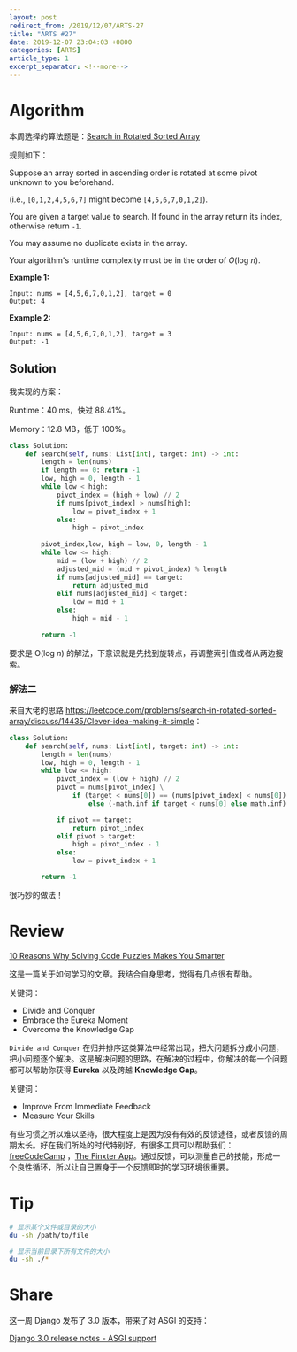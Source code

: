 ```yaml
---
layout: post
redirect_from: /2019/12/07/ARTS-27
title: "ARTS #27"
date: 2019-12-07 23:04:03 +0800
categories: [ARTS]
article_type: 1
excerpt_separator: <!--more-->
---
```



# Algorithm

本周选择的算法题是：[Search in Rotated Sorted Array](<https://leetcode.com/problems/search-in-rotated-sorted-array/>)

<!--more-->

规则如下：

Suppose an array sorted in ascending order is rotated at some pivot unknown to you beforehand.

(i.e., `[0,1,2,4,5,6,7]` might become `[4,5,6,7,0,1,2]`).

You are given a target value to search. If found in the array return its index, otherwise return `-1`.

You may assume no duplicate exists in the array.

Your algorithm's runtime complexity must be in the order of *O*(log *n*).

**Example 1:**

```
Input: nums = [4,5,6,7,0,1,2], target = 0
Output: 4
```

**Example 2:**

```
Input: nums = [4,5,6,7,0,1,2], target = 3
Output: -1
```

## Solution

我实现的方案：

Runtime：40 ms，快过 88.41%。

Memory：12.8 MB，低于 100%。

```python
class Solution:
    def search(self, nums: List[int], target: int) -> int:
        length = len(nums)
        if length == 0: return -1
        low, high = 0, length - 1
        while low < high:
            pivot_index = (high + low) // 2
            if nums[pivot_index] > nums[high]:
                low = pivot_index + 1
            else:
                high = pivot_index
        
        pivot_index,low, high = low, 0, length - 1
        while low <= high:
            mid = (low + high) // 2
            adjusted_mid = (mid + pivot_index) % length
            if nums[adjusted_mid] == target:
                return adjusted_mid
            elif nums[adjusted_mid] < target:
                low = mid + 1
            else:
                high = mid - 1
                
        return -1
```

要求是 O(log *n*) 的解法，下意识就是先找到旋转点，再调整索引值或者从两边搜索。

### 解法二

来自大佬的思路 <https://leetcode.com/problems/search-in-rotated-sorted-array/discuss/14435/Clever-idea-making-it-simple>：

```python
class Solution:
    def search(self, nums: List[int], target: int) -> int:
        length = len(nums)
        low, high = 0, length - 1
        while low <= high:
            pivot_index = (low + high) // 2
            pivot = nums[pivot_index] \
                if (target < nums[0]) == (nums[pivot_index] < nums[0]) \
                    else (-math.inf if target < nums[0] else math.inf)

            if pivot == target:
                return pivot_index
            elif pivot > target:
                high = pivot_index - 1
            else:
                low = pivot_index + 1

        return -1
```

很巧妙的做法！


# Review

[10 Reasons Why Solving Code Puzzles Makes You Smarter](https://blog.finxter.com/10-reasons-why-solving-code-puzzles-makes-you-smarter/)

这是一篇关于如何学习的文章。我结合自身思考，觉得有几点很有帮助。

关键词：

- Divide and Conquer
- Embrace the Eureka Moment
- Overcome the Knowledge Gap

`Divide and Conquer` 在归并排序这类算法中经常出现，把大问题拆分成小问题，把小问题逐个解决。这是解决问题的思路，在解决的过程中，你解决的每一个问题都可以帮助你获得 **Eureka** 以及跨越 **Knowledge Gap**。

关键词：

- Improve From Immediate Feedback
- Measure Your Skills

有些习惯之所以难以坚持，很大程度上是因为没有有效的反馈途径，或者反馈的周期太长。好在我们所处的时代特别好，有很多工具可以帮助我们： [freeCodeCamp](https://www.freecodecamp.org/) ，[The Finxter App](https://finxter.com/)。通过反馈，可以测量自己的技能，形成一个良性循环，所以让自己置身于一个反馈即时的学习环境很重要。

# Tip

```bash
# 显示某个文件或目录的大小
du -sh /path/to/file

# 显示当前目录下所有文件的大小
du -sh ./*
```

# Share

这一周 Django 发布了 3.0 版本，带来了对 ASGI 的支持：

[Django 3.0 release notes - ASGI support](https://docs.djangoproject.com/en/3.0/releases/3.0/#asgi-support)